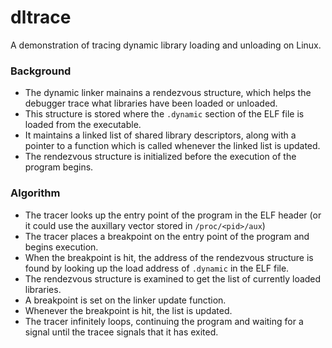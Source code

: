 # dltrace
A demonstration of tracing dynamic library loading and unloading on Linux.

### Background

- The dynamic linker mainains a rendezvous structure, which helps the debugger trace what libraries have been loaded or unloaded.
- This structure is stored where the  `.dynamic` section of the ELF file is loaded from the executable.
- It maintains a linked list of shared library descriptors, along with a pointer to a function which is called whenever the linked list is updated.
- The rendezvous structure is initialized before the execution of the program begins.

### Algorithm
- The tracer looks up the entry point of the program in the ELF header (or it could use the auxillary vector stored in `/proc/<pid>/aux`)
- The tracer places a breakpoint on the entry point of the program and begins execution.
- When the breakpoint is hit, the address of the rendezvous structure is found by looking up the load address of `.dynamic` in the ELF file.
- The rendezvous structure is examined to get the list of currently loaded libraries.
- A breakpoint is set on the linker update function.
- Whenever the breakpoint is hit, the list is updated.
- The tracer infinitely loops, continuing the program and waiting for a signal until the tracee signals that it has exited.
